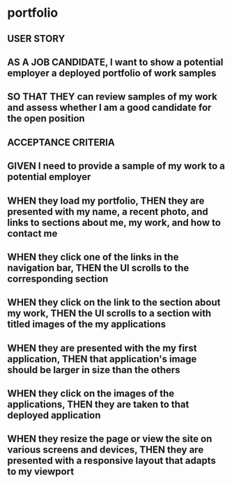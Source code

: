 # portfolio

## USER STORY
## AS A JOB CANDIDATE, I want to show a potential employer a deployed portfolio of work samples
## SO THAT THEY can review samples of my work and assess whether I am a good candidate for the open position 

## ACCEPTANCE CRITERIA
## GIVEN I need to provide a sample of my work to a potential employer
## WHEN they load my portfolio, THEN they are presented with my name, a recent photo, and links to sections about me, my work, and how to contact me
## WHEN they click one of the links in the navigation bar, THEN the UI scrolls to the corresponding section
## WHEN they click on the link to the section about my work, THEN the UI scrolls to a section with titled images of the my applications
## WHEN they are presented with the my first application, THEN that application's image should be larger in size than the others
## WHEN they click on the images of the applications, THEN they are taken to that deployed application
## WHEN they resize the page or view the site on various screens and devices, THEN they are presented with a responsive layout that adapts to my viewport

